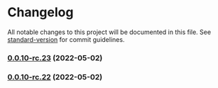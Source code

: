# Changelog

All notable changes to this project will be documented in this file. See [standard-version](https://github.com/conventional-changelog/standard-version) for commit guidelines.

### [0.0.10-rc.23](https://personal-github.com/kizmo04/actions-test/compare/@adnamas/sdk@0.0.10-rc.20...@adnamas/sdk@0.0.10-rc.23) (2022-05-02)

### [0.0.10-rc.22](https://personal-github.com/kizmo04/actions-test/compare/@ttt/0.0.12-rc.7...@ttt/0.0.10-rc.22) (2022-05-02)
